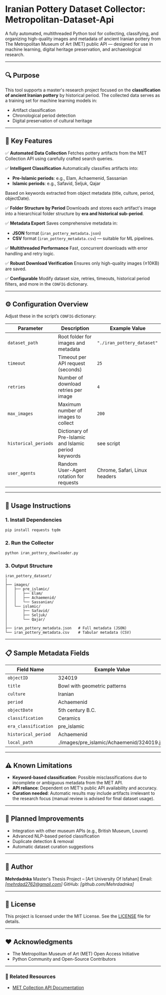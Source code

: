 # Iranian Pottery Dataset Collector: Metropolitan-Dataset-Api

A fully automated, multithreaded Python tool for collecting, classifying, and organizing high-quality images and metadata of ancient Iranian pottery from The Metropolitan Museum of Art (MET) public API — designed for use in machine learning, digital heritage preservation, and archaeological research.

---

## 🔍 Purpose

This tool supports a master's research project focused on the **classification of ancient Iranian pottery** by historical period. The collected data serves as a training set for machine learning models in:

* Artifact classification
* Chronological period detection
* Digital preservation of cultural heritage

---

## 🎯 Key Features

✅ **Automated Data Collection**
Fetches pottery artifacts from the MET Collection API using carefully crafted search queries.

✅ **Intelligent Classification**
Automatically classifies artifacts into:

* **Pre-Islamic periods**: e.g., Elam, Achaemenid, Sassanian
* **Islamic periods**: e.g., Safavid, Seljuk, Qajar

Based on keywords extracted from object metadata (title, culture, period, objectDate).

✅ **Folder Structure by Period**
Downloads and stores each artifact's image into a hierarchical folder structure by **era and historical sub-period**.

✅ **Metadata Export**
Saves comprehensive metadata in:

* **JSON** format (`iran_pottery_metadata.json`)
* **CSV** format (`iran_pottery_metadata.csv`) — suitable for ML pipelines.

✅ **Multithreaded Performance**
Fast, concurrent downloads with error handling and retry logic.

✅ **Robust Download Verification**
Ensures only high-quality images (≥10KB) are saved.

✅ **Configurable**
Modify dataset size, retries, timeouts, historical period filters, and more in the `CONFIG` dictionary.

---

## ⚙️ Configuration Overview

Adjust these in the script’s `CONFIG` dictionary:

| Parameter            | Description                                           | Example Value                 |
| -------------------- | ----------------------------------------------------- | ----------------------------- |
| `dataset_path`       | Root folder for images and metadata                   | `"./iran_pottery_dataset"`    |
| `timeout`            | Timeout per API request (seconds)                     | `25`                          |
| `retries`            | Number of download retries per image                  | `4`                           |
| `max_images`         | Maximum number of images to collect                   | `200`                         |
| `historical_periods` | Dictionary of Pre-Islamic and Islamic period keywords | see script                    |
| `user_agents`        | Random User-Agent rotation for requests               | Chrome, Safari, Linux headers |

---

## 🚀 Usage Instructions

### 1. Install Dependencies

```bash
pip install requests tqdm
```

### 2. Run the Collector

```bash
python iran_pottery_downloader.py
```

### 3. Output Structure

```
iran_pottery_dataset/
│
├── images/
│   ├── pre_islamic/
│   │   ├── Elam/
│   │   ├── Achaemenid/
│   │   └── Sassanian/
│   └── islamic/
│       ├── Safavid/
│       ├── Seljuk/
│       └── Qajar/
│
├── iran_pottery_metadata.json   # Full metadata (JSON)
└── iran_pottery_metadata.csv    # Tabular metadata (CSV)
```

---

## 📋 Sample Metadata Fields

| Field Name           | Example Value                               |
| -------------------- | ------------------------------------------- |
| `objectID`           | 324019                                      |
| `title`              | Bowl with geometric patterns                |
| `culture`            | Iranian                                     |
| `period`             | Achaemenid                                  |
| `objectDate`         | 5th century B.C.                            |
| `classification`     | Ceramics                                    |
| `era_classification` | pre\_islamic                                |
| `historical_period`  | Achaemenid                                  |
| `local_path`         | ./images/pre\_islamic/Achaemenid/324019.jpg |

---

## ⚠️ Known Limitations

* **Keyword-based classification**: Possible misclassifications due to incomplete or ambiguous metadata from the MET API.
* **API reliance**: Dependent on MET's public API availability and accuracy.
* **Curation needed**: Automatic results may include artifacts irrelevant to the research focus (manual review is advised for final dataset usage).

---

## 🧩 Planned Improvements

* Integration with other museum APIs (e.g., British Museum, Louvre)
* Advanced NLP-based period classification
* Duplicate detection & removal
* Automatic dataset curation suggestions

---

## 👤 Author

**Mehrdadnka**
Master's Thesis Project – \[Art University Of Isfahan]
Email: *\[mehrdad2762@gmail.com]*
GitHub: *\[github.com/Mehrdadnka]*

---

## 📜 License

This project is licensed under the MIT License.
See the [LICENSE](LICENSE) file for details.

---

## ❤️ Acknowledgments

* The Metropolitan Museum of Art (MET) Open Access Initiative
* Python Community and Open-Source Contributors

---

### 🔗 Related Resources

* [MET Collection API Documentation](https://metmuseum.github.io/)

